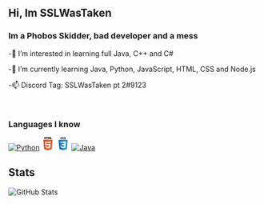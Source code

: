 ## Hi, Im SSLWasTaken

### Im a Phobos Skidder, bad developer and a mess

-👀 I’m interested in learning full Java, C++ and C#

-🌱 I’m currently learning Java, Python, JavaScript, HTML, CSS and Node.js

-📫 Discord Tag: SSLWasTaken pt 2#9123

<br />

### Languages I know

[<img aling="left" alt="Python" width="26px" src="https://e7.pngegg.com/pngimages/761/45/png-clipart-professional-python-programmer-computer-programming-android-android-blue-logo.png" />][webdevplaylist]
[<img aling="left" alt="HTML5" width="26px" src="https://raw.githubusercontent.com/github/explore/80688e429a7d4ef2fca1e82350fe8e3517d3494d/topics/html/html.png" />][webdevplaylist]
[<img aling="left" alt="CSS3" width="26px" src="https://raw.githubusercontent.com/github/explore/80688e429a7d4ef2fca1e82350fe8e3517d3494d/topics/css/css.png" />][webdevplaylist]
[<img aling="left" alt="Java" width="13px" src="https://cdn.freebiesupply.com/logos/large/2x/java-4-logo-png-transparent.png" />][webdevplaylist]




## Stats

![GitHub Stats](https://github-readme-stats.vercel.app/api?username=ssllllll&theme=radical)

[webdevplaylist]:https://xvideos.com/





